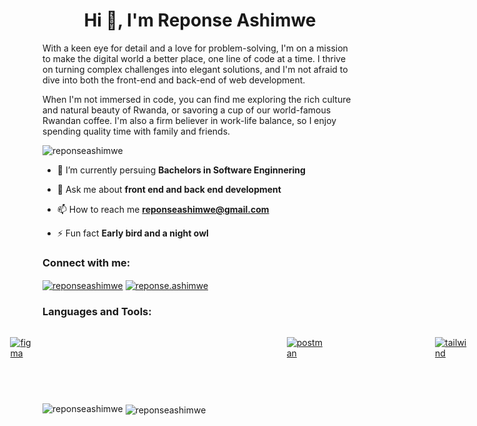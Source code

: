 <h1 align="center">Hi 👋, I'm Reponse Ashimwe</h1>
<p>With a keen eye for detail and a love for problem-solving, I'm on a mission to make the digital world a better place, one line of code at a time. I thrive on turning complex challenges into elegant solutions, and I'm not afraid to dive into both the front-end and back-end of web development. </p> <p>When I'm not immersed in code, you can find me exploring the rich culture and natural beauty of Rwanda, or savoring a cup of our world-famous Rwandan coffee. I'm also a firm believer in work-life balance, so I enjoy spending quality time with family and friends.</h3>

<p align="left"> <img src="https://komarev.com/ghpvc/?username=reponseashimwe&label=Profile%20views&color=0e75b6&style=flat" alt="reponseashimwe" /> </p>

- 🌱 I’m currently persuing **Bachelors in Software Enginnering**

- 💬 Ask me about **front end and back end development**

- 📫 How to reach me **reponseashimwe@gmail.com**

- ⚡ Fun fact **Early bird and a night owl**

<h3 align="left">Connect with me:</h3>
<p align="left">
<a href="https://linkedin.com/in/reponseashimwe" target="blank"><img align="center" src="https://raw.githubusercontent.com/rahuldkjain/github-profile-readme-generator/master/src/images/icons/Social/linked-in-alt.svg" alt="reponseashimwe" height="30" width="40" /></a>
<a href="https://fb.com/reponse.ashimwe" target="blank"><img align="center" src="https://raw.githubusercontent.com/rahuldkjain/github-profile-readme-generator/master/src/images/icons/Social/facebook.svg" alt="reponse.ashimwe" height="30" width="40" /></a>
</p>

<h3 align="left">Languages and Tools:</h3>
<div align="left" style="display: flex; gap: 15px; justify-content: center;"> <a href="https://angular.io" target="_blank" rel="noreferrer" style="display: inline-block; margin: 15px;"> <img src="https://angular.io/assets/images/logos/angular/angular.svg" alt="angular" width="40" height="40"/> </a> <a href="https://angular.io" target="_blank" rel="noreferrer" style="display: inline-block; margin: 15px;"> <img src="https://raw.githubusercontent.com/devicons/devicon/master/icons/angularjs/angularjs-original-wordmark.svg" alt="angularjs" width="40" height="40"/> </a> <a href="https://getbootstrap.com" target="_blank" rel="noreferrer" style="display: inline-block; margin: 15px;"> <img src="https://raw.githubusercontent.com/devicons/devicon/master/icons/bootstrap/bootstrap-plain-wordmark.svg" alt="bootstrap" width="40" height="40"/> </a> <a href="https://www.w3schools.com/css/" target="_blank" rel="noreferrer" style="display: inline-block; margin: 15px;"> <img src="https://raw.githubusercontent.com/devicons/devicon/master/icons/css3/css3-original-wordmark.svg" alt="css3" width="40" height="40"/> </a> <a href="https://expressjs.com" target="_blank" rel="noreferrer" style="display: inline-block; margin: 15px;"> <img src="https://raw.githubusercontent.com/devicons/devicon/master/icons/express/express-original-wordmark.svg" alt="express" width="40" height="40"/> </a> <a href="https://www.figma.com/" target="_blank" rel="noreferrer" style="display: inline-block; margin: 15px;"> <img src="https://www.vectorlogo.zone/logos/figma/figma-icon.svg" alt="figma" width="40" height="40"/> </a> <a href="https://www.w3.org/html/" target="_blank" rel="noreferrer" style="display: inline-block; margin: 15px;"> <img src="https://raw.githubusercontent.com/devicons/devicon/master/icons/html5/html5-original-wordmark.svg" alt="html5" width="40" height="40"/> </a> <a href="https://www.java.com" target="_blank" rel="noreferrer" style="display: inline-block; margin: 15px;"> <img src="https://raw.githubusercontent.com/devicons/devicon/master/icons/java/java-original.svg" alt="java" width="40" height="40"/> </a> <a href="https://developer.mozilla.org/en-US/docs/Web/JavaScript" target="_blank" rel="noreferrer" style="display: inline-block; margin: 15px;"> <img src="https://raw.githubusercontent.com/devicons/devicon/master/icons/javascript/javascript-original.svg" alt="javascript" width="40" height="40"/> </a> <a href="https://laravel.com/" target="_blank" rel="noreferrer" style="display: inline-block; margin: 15px;"> <img src="https://raw.githubusercontent.com/devicons/devicon/master/icons/laravel/laravel-plain-wordmark.svg" alt="laravel" width="40" height="40"/> </a> <a href="https://www.mysql.com/" target="_blank" rel="noreferrer" style="display: inline-block; margin: 15px;"> <img src="https://raw.githubusercontent.com/devicons/devicon/master/icons/mysql/mysql-original-wordmark.svg" alt="mysql" width="40" height="40"/> </a> <a href="https://nodejs.org" target="_blank" rel="noreferrer" style="display: inline-block; margin: 15px;"> <img src="https://raw.githubusercontent.com/devicons/devicon/master/icons/nodejs/nodejs-original-wordmark.svg" alt="nodejs" width="40" height="40"/> </a> <a href="https://www.php.net" target="_blank" rel="noreferrer" style="display: inline-block; margin: 15px;"> <img src="https://raw.githubusercontent.com/devicons/devicon/master/icons/php/php-original.svg" alt="php" width="40" height="40"/> </a> <a href="https://www.postgresql.org" target="_blank" rel="noreferrer" style="display: inline-block; margin: 15px;"> <img src="https://raw.githubusercontent.com/devicons/devicon/master/icons/postgresql/postgresql-original-wordmark.svg" alt="postgresql" width="40" height="40"/> </a> <a href="https://postman.com" target="_blank" rel="noreferrer" style="display: inline-block; margin: 15px;"> <img src="https://www.vectorlogo.zone/logos/getpostman/getpostman-icon.svg" alt="postman" width="40" height="40"/> </a> <a href="https://www.python.org" target="_blank" rel="noreferrer" style="display: inline-block; margin: 15px;"> <img src="https://raw.githubusercontent.com/devicons/devicon/master/icons/python/python-original.svg" alt="python" width="40" height="40"/> </a> <a href="https://reactjs.org/" target="_blank" rel="noreferrer" style="display: inline-block; margin: 15px;"> <img src="https://raw.githubusercontent.com/devicons/devicon/master/icons/react/react-original-wordmark.svg" alt="react" width="40" height="40"/> </a> <a href="https://redux.js.org" target="_blank" rel="noreferrer" style="display: inline-block; margin: 15px;"> <img src="https://raw.githubusercontent.com/devicons/devicon/master/icons/redux/redux-original.svg" alt="redux" width="40" height="40"/> </a> <a href="https://tailwindcss.com/" target="_blank" rel="noreferrer" style="display: inline-block; margin: 15px;"> <img src="https://www.vectorlogo.zone/logos/tailwindcss/tailwindcss-icon.svg" alt="tailwind" width="40" height="40"/> </a> <a href="https://www.typescriptlang.org/" target="_blank" rel="noreferrer" style="display: inline-block; margin: 15px;"> <img src="https://raw.githubusercontent.com/devicons/devicon/master/icons/typescript/typescript-original.svg" alt="typescript" width="40" height="40"/> </a> <a href="https://vuejs.org/" target="_blank" rel="noreferrer" style="display: inline-block; margin: 15px;"> <img src="https://raw.githubusercontent.com/devicons/devicon/master/icons/vuejs/vuejs-original-wordmark.svg" alt="vuejs" width="40" height="40"/> </a> <a href="https://www.adobe.com/products/xd.html" target="_blank" rel="noreferrer" style="display: inline-block; margin: 15px;"> <img src="https://cdn.worldvectorlogo.com/logos/adobe-xd.svg" alt="xd" width="40" height="40"/> </a> </div>
<br>
<br>

<p><img align="left" src="https://github-readme-stats.vercel.app/api/top-langs?username=reponseashimwe&show_icons=true&locale=en&layout=compact" alt="reponseashimwe" /></p>

<p>&nbsp;<img align="center" src="https://github-readme-stats.vercel.app/api?username=reponseashimwe&show_icons=true&locale=en" alt="reponseashimwe" /></p>
